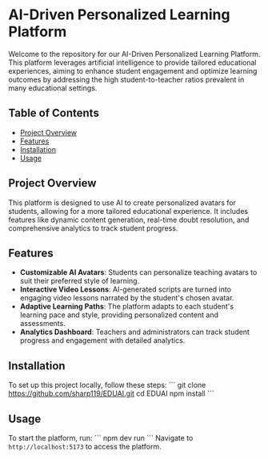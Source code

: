 
# AI-Driven Personalized Learning Platform

Welcome to the repository for our AI-Driven Personalized Learning Platform. This platform leverages artificial intelligence to provide tailored educational experiences, aiming to enhance student engagement and optimize learning outcomes by addressing the high student-to-teacher ratios prevalent in many educational settings.

## Table of Contents
- [Project Overview](#project-overview)
- [Features](#features)
- [Installation](#installation)
- [Usage](#usage)


## Project Overview
This platform is designed to use AI to create personalized avatars for students, allowing for a more tailored educational experience. It includes features like dynamic content generation, real-time doubt resolution, and comprehensive analytics to track student progress.

## Features
- **Customizable AI Avatars**: Students can personalize teaching avatars to suit their preferred style of learning.
- **Interactive Video Lessons**: AI-generated scripts are turned into engaging video lessons narrated by the student's chosen avatar.
- **Adaptive Learning Paths**: The platform adapts to each student's learning pace and style, providing personalized content and assessments.
- **Analytics Dashboard**: Teachers and administrators can track student progress and engagement with detailed analytics.

## Installation
To set up this project locally, follow these steps:
\`\`\`
git clone https://github.com/sharp119/EDUAI.git
cd EDUAI
npm install
\`\`\`

## Usage
To start the platform, run:
\`\`\`
npm dev run
\`\`\`
Navigate to `http://localhost:5173` to access the platform.



